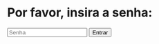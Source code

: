 <!DOCTYPE html>
<html>
<head>
    <title>Senha Protegida</title>
    <link rel="stylesheet" type="text/css" href="styles.css">
</head>
<body>
    <div class="container">
        <h1>Por favor, insira a senha:</h1>
        <input type="password" id="password" placeholder="Senha">
        <button onclick="checkPassword()">Entrar</button>
    </div>
    <script>
        function checkPassword() {
            var password = document.getElementById("password").value;
            if (password === "senha123") { // Substitua 'senha123' com a senha que você escolheu.
                window.location.href = "protected.html";
            } else {
                alert("Senha incorreta!");
            }
        }
    </script>
</body>
</html>